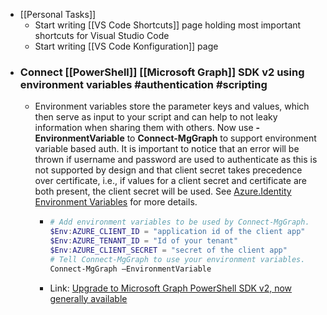 - [[Personal Tasks]]
	- Start writing [[VS Code Shortcuts]] page holding most important shortcuts for Visual Studio Code
	- Start writing [[VS Code Konfiguration]] page
- ### Connect [[PowerShell]] [[Microsoft Graph]] SDK v2 using environment variables #authentication #scripting
	- Environment variables store the parameter keys and values, which then serve as input to your script and can help to not leaky information when sharing them with others. Now use **-EnvironmentVariable** to **Connect-MgGraph** to support environment variable based auth. It is important to notice that an error will be thrown if username and password are used to authenticate as this is not supported by design and that client secret takes precedence over certificate, i.e., if values for a client secret and certificate are both present, the client secret will be used. See [Azure.Identity Environment Variables](https://github.com/Azure/azure-sdk-for-net/tree/main/sdk/identity/Azure.Identity#environment-variables) for more details.
		- ```powershell
		  # Add environment variables to be used by Connect-MgGraph.
		  $Env:AZURE_CLIENT_ID = "application id of the client app"
		  $Env:AZURE_TENANT_ID = "Id of your tenant"
		  $Env:AZURE_CLIENT_SECRET = "secret of the client app"
		  # Tell Connect-MgGraph to use your environment variables.
		  Connect-MgGraph –EnvironmentVariable
		  ```
		- Link: [Upgrade to Microsoft Graph PowerShell SDK v2, now generally available](https://devblogs.microsoft.com/microsoft365dev/upgrade-to-microsoft-graph-powershell-sdk-v2-now-generally-available/)